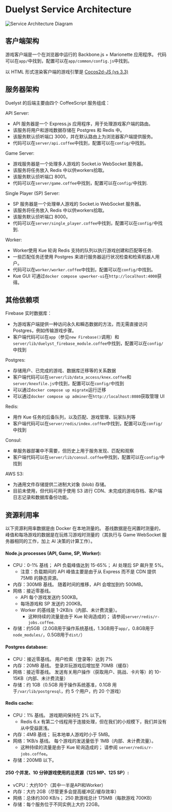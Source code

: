 # Duelyst Service Architecture

![Service Architecture Diagram](diagrams/services.png)

## 客户端架构

游戏客户端是一个在浏览器中运行的 Backbone.js + Marionette 应用程序。 代码可以在`app/`中找到，配置可以在`app/common/config.js`中找到。

以 HTML 形式渲染客户端的游戏引擎是 [Cocos2d-JS (vs 3.3)](https://docs.cocos.com/cocos2d-x/manual/en/)

## 服务器架构

Duelyst 的后端主要由四个 CoffeeScript 服务组成：

API Server:

- API 服务器是一个 Express.js 应用程序，用于处理游戏客户端的路由。
- 该服务将用户和游戏数据存储在 Postgres 和 Redis 中。
- 该服务默认侦听端口 3000，并在默认路由上为浏览器客户端提供服务。
- 代码可以在`server/api.coffee`中找到，配置可以在`config/`中找到。

Game Server:

- 游戏服务器是一个处理多人游戏的 Socket.io WebSocket 服务器。
- 该服务将任务放入 Redis 中以供workers拾取。
- 该服务默认侦听端口 8001。
- 代码可以在`server/game.coffee`中找到，配置可以在`config/`中找到.

Single Player (SP) Server:

- SP 服务器是一个处理单人游戏的 Socket.io WebSocket 服务器。
- 该服务将任务放入 Redis 中以供workers拾取。
- 该服务默认侦听端口 8000。
- 代码可以在`server/single_player.coffee`中找到，配置可以在`config/`中找到.

Worker:

- Worker使用 Kue 轮询 Redis 支持的队列以执行游戏创建和匹配等任务.
- 一些匹配任务还使用 Postgres 来进行服务器运行状况检查和检索机器人用户。
- 代码可以在`worker/worker.coffee`中找到，配置可以在`config/`中找到。
- Kue GUI 可通过`docker compose upworker-ui`在`http://localhost:4000`获得。

## 其他依赖项

Firebase 实时数据库：

- 为游戏客户端提供一种访问永久和瞬态数据的方法，而无需直接访问Postgres，例如传输游戏步骤。
- 客户端代码可以在`app`（参见`new Firebase()`调用）和`server/lib/duelyst_firebase_module.coffee`中找到，配置可以在`config/`中找到

Postgres:

- 存储用户、已完成的游戏、数据库迁移等的关系数据
- 客户端代码可以在`server/lib/data_access/knex.coffee`和`server/knexfile.js`中找到，配置可以在`config/`中找到
- 可以通过`docker compose up migrate`运行迁移
- 可以通过`docker compose up adminer`在`http://localhost:8080`获取管理 UI

Redis:

- 用作 Kue 任务的后备队列，以及匹配、游戏管理、玩家队列等
- 客户端代码可以在`server/redis/index.coffee`中找到，配置可以在`config/`中找到

Consul:

- 单服务器部署中不需要，但历史上用于服务发现、匹配和观察
- 客户端代码可以在`server/lib/consul.coffee`中找到，配置可以在`config/`中找到

AWS S3:

- 为通用文件存储提供二进制大对象 (blob) 存储。
- 目前未使用，但代码可用于使用 S3 进行 CDN、未完成的游戏存档、客户端日志记录和数据库备份功能。

## 资源利用率 <a id="resource-utilization" />

以下资源利用率数据是由 Docker 在本地测量的。 基线数据是在闲置时测量的，峰值和每场游戏的数据是在玩练习游戏时测量的（其执行与 Game WebSocket 服务器相同的工作，加上 AI 决策的计算工作）。

#### Node.js processes (API, Game, SP, Worker):

- CPU：0-1% 基线； API 负载峰值达到 15-65%； AI 处理后 SP 飙升至 5%。
  - 注意：负载期间的 API 峰值主要是由于从 Express 而不是 CDN 提供 75MB 的静态资源。
- 内存：300MB 基线。 随着时间的推移，API 会增加到约 500MB。
- 网络：接近零基线。
	- API 每个游戏发送约 500KB。
	- 每场游戏和 SP 发送约 200KB。
	- Worker 的基线是 1-2KB/s（内部、未计费流量）。
		- 这种持续的流量是由于 Kue 轮询造成的； 请参阅`server/redis/r-jobs.coffee`.
- 存储：约5GB（2.0GB用于操作系统基线，1.3GB用于`app/`，0.8GB用于`node_modules/`，0.5GB用于`dist/`）

#### Postgres database:

- CPU：接近零基线。 用户检索（登录等）达到 7%
- 内存：20MB 基线。 登录并玩游戏后增加至 70MB（缓存）
- 网络：接近零基线。 发送有关用户操作（获取用户、挑战、卡片等）的 10-15KB（内部、未计费流量）
- 存储：约 1GB（0.5GB 用于操作系统基准，0.1GB 用于`/var/lib/postgresql`，约 5 个用户，约 20 个游戏）

#### Redis cache:

- CPU：1% 基线。 游戏期间保持在 2% 以下。
	- Redis 6.x 有第二个线程用于连接处理，但在我们的小规模下，我们并没有从中受益匪浅。
- 内存：4MB 基线； 玩本地单人游戏时小于 5MB。
- 网络：1KB/s 基线。 每个游戏的发送量低于 1MB（内部、未计费流量）。
	- 这种持续的流量是由于 Kue 轮询造成的； 请参阅 `server/redis/r-jobs.coffee`。
- 存储：200MB 以下。

#### 250 个并发、10 分钟游戏使用的总资源（125 MP、125 SP）:

- vCPU：大约10个（其中一半是API和Worker）
- 内存：大约 2GB（尽管更多会提高缓冲区/缓存效率）
- 网络：总体约300 KB/s； 250 款游戏总计 175MB（每款游戏 700KB）
- 存储：每个服务位于不同实例上大约 22GB。
